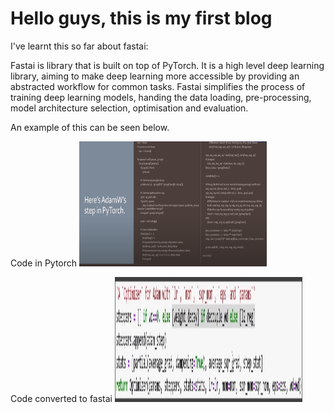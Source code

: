 # Hello guys, this is my first blog

I've learnt this so far about fastai:

Fastai is library that is built on top of PyTorch. It is a high level deep learning library, aiming to make deep learning more accessible by providing an abstracted workflow for common tasks. Fastai simplifies the process of training deep learning models, handing the data loading, pre-processing, model architecture selection, optimisation and evaluation.

An example of this can be seen below.

Code in Pytorch
<img src="images/fastai_1.jpg" alt="fastai code example.jpg" width="300" height="200">

Code converted to fastai
<img src="images/fastai_2.jpg" alt="fastai code 2 example.jpg" width="300" height="200">
